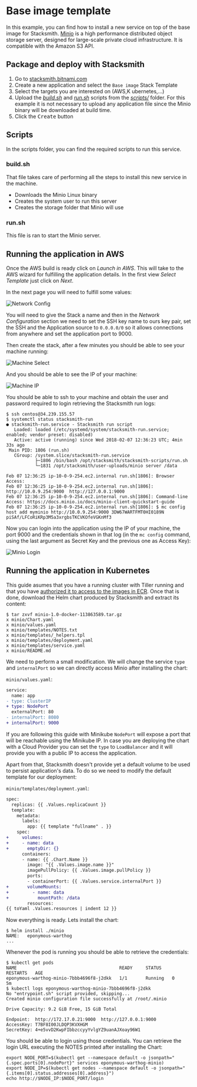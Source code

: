 # Base image template

In this example, you can find how to install a new service on top of the base image for Stacksmith. [Minio](https://www.minio.io) is a high performance distributed object storage server, designed for large-scale private cloud infrastructure. It is compatible with the Amazon S3 API.

## Package and deploy with Stacksmith

1. Go to [stacksmith.bitnami.com](https://stacksmith.bitnami.com)
2. Create a new application and select the `Base image` Stack Template
3. Select the targets you are interested on (AWS,K ubernetes,...)
5. Upload the [_build.sh_](scripts/build.sh) and [_run.sh_](scripts/run.sh) scripts from the [_scripts/_](scripts/) folder. For this example it is not necessary to upload any application file since the Minio binary will be downloaded at build time.
6. Click the <kbd>Create</kbd> button

## Scripts

In the scripts folder, you can find the required scripts to run this service. 

### build.sh 

That file takes care of performing all the steps to install this new service in the machine.

- Downloads the Minio Linux binary
- Creates the system user to run this server
- Creates the storage folder that Minio will use

### run.sh 

This file is ran to start the Minio server.

## Running the application in AWS

Once the AWS build is ready click on _Launch in AWS_. This will take to the AWS wizard for fulfilling the application details. In the first view _Select Template_ just click on _Next_.

In the next page you will need to fulfill some values:

![Network Config](./img/network-conf.png)

You will need to give the Stack a name and then in the _Network Configuration_ section we need to set the SSH key name to ours key pair, set the SSH and the Application source to `0.0.0.0/0` so it allows connections from anywhere and set the application port to 9000.

Then create the stack, after a few minutes you should be able to see your machine running:

![Machine Select](./img/machine-select.png)

And you should be able to see the IP of your machine:

![Machine IP](./img/ip-machine.png)

You should be able to ssh to your machine and obtain the user and password required to login retrieving the Stacksmith run logs:

```
$ ssh centos@34.239.155.57
$ systemctl status stacksmith-run
● stacksmith-run.service - Stacksmith run script
   Loaded: loaded (/etc/systemd/system/stacksmith-run.service; enabled; vendor preset: disabled)
   Active: active (running) since Wed 2018-02-07 12:36:23 UTC; 4min 33s ago
 Main PID: 1806 (run.sh)
   CGroup: /system.slice/stacksmith-run.service
           ├─1806 /bin/bash /opt/stacksmith/stacksmith-scripts/run.sh
           └─1831 /opt/stacksmith/user-uploads/minio server /data

Feb 07 12:36:25 ip-10-0-9-254.ec2.internal run.sh[1806]: Browser Access:
Feb 07 12:36:25 ip-10-0-9-254.ec2.internal run.sh[1806]: http://10.0.9.254:9000  http://127.0.0.1:9000
Feb 07 12:36:25 ip-10-0-9-254.ec2.internal run.sh[1806]: Command-line Access: https://docs.minio.io/docs/minio-client-quickstart-guide
Feb 07 12:36:25 ip-10-0-9-254.ec2.internal run.sh[1806]: $ mc config host add myminio http://10.0.9.254:9000 3DW67WARTFMT0HI0189N piSAf/LFCoRiKRp3M5a3xrgbsTKCVKOfeVGKnMf3
```

Now you can login into the application using the IP of your machine, the port 9000 and the credentials shown in that log (in the `mc config` command, using the last argument as Secret Key and the previous one as Access Key):

![Minio Login](./img/minio-login.png)

## Running the application in Kubernetes

This guide asumes that you have a running cluster with Tiller running and that you have [authorized it to access to the images in ECR](https://beta.stacksmith.bitnami.com/support/faq-k8s#How-do-I-authorize-my-Kubernetes-cluster-to-connect-to-my-Amazon-EC2-Container-Registry). Once that is done, download the Helm chart produced by Stacksmith and extract its content:

```
$ tar zxvf minio-1.0-docker-113863589.tar.gz
x minio/Chart.yaml
x minio/values.yaml
x minio/templates/NOTES.txt
x minio/templates/_helpers.tpl
x minio/templates/deployment.yaml
x minio/templates/service.yaml
x minio/README.md
```

We need to perform a small modification. We will change the service `type` and `internalPort` so we can directly access Minio after installing the chart:

`minio/values.yaml`:
```patch
service:
  name: app
- type: ClusterIP
+ type: NodePort
  externalPort: 80
- internalPort: 8080
+ internalPort: 9000
```

If you are following this guide with Minikube `NodePort` will expose a port that will be reachable using the Minikube IP. In case you are deploying the chart with a Cloud Provider you can set the `type` to `LoadBalancer` and it will provide you with a public IP to access the application.

Apart from that, Stacksmith doesn't provide yet a default volume to be used to persist application's data. To do so we need to modify the default template for our deployment:

`minio/templates/deployment.yaml`:
```patch
spec:
  replicas: {{ .Values.replicaCount }}
  template:
    metadata:
      labels:
        app: {{ template "fullname" . }}
    spec:
+     volumes:
+     - name: data
+       emptyDir: {}
      containers:
      - name: {{ .Chart.Name }}
        image: "{{ .Values.image.name }}"
        imagePullPolicy: {{ .Values.image.pullPolicy }}
        ports:
        - containerPort: {{ .Values.service.internalPort }}
+       volumeMounts:
+         - name: data
+           mountPath: /data
        resources:
{{ toYaml .Values.resources | indent 12 }}
```

Now everything is ready. Lets install the chart:

```
$ helm install ./minio
NAME:   eponymous-warthog
...
```

Whenever the pod is running you should be able to retrieve the credentials:

```
$ kubectl get pods
NAME                                       READY     STATUS    RESTARTS   AGE
eponymous-warthog-minio-7bbb4696f8-j2dkk   1/1       Running   0          5m
$ kubectl logs eponymous-warthog-minio-7bbb4696f8-j2dkk
No "entrypoint.sh" script provided, skipping...
Created minio configuration file successfully at /root/.minio

Drive Capacity: 9.2 GiB Free, 15 GiB Total

Endpoint:  http://172.17.0.21:9000  http://127.0.0.1:9000
AccessKey: T7BF8I00JLDQP3KVXHGM
SecretKey: 4+e5vvD2KwpFIbbzccyyYvlgYZ9uanAJXoay96W1
```

You should be able to login using those credentials. You can retrieve the login URL executing the NOTES printed after installing the Chart:

```
export NODE_PORT=$(kubectl get --namespace default -o jsonpath="{.spec.ports[0].nodePort}" services eponymous-warthog-minio)
export NODE_IP=$(kubectl get nodes --namespace default -o jsonpath="{.items[0].status.addresses[0].address}")
echo http://$NODE_IP:$NODE_PORT/login
```
